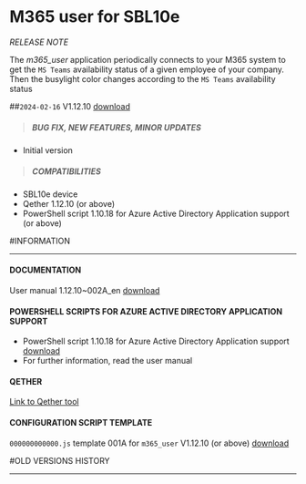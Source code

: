 # M365 user for SBL10e
*RELEASE NOTE*

The *m365_user* application periodically connects to your M365 system to get the `MS Teams` availability status of a given employee of your company. Then the busylight color changes according to the `MS Teams` availability status

##`2024-02-16` V1.12.10 [download](https://github.com/innes-labs/archives/blob/main/downloads/sbl10e/m365_user/V1.12.10/bm0032_m365_user-sbl10e-setup-1.12.10.bin)
>##### **BUG FIX, NEW FEATURES, MINOR UPDATES**
- Initial version
>##### **COMPATIBILITIES**
- SBL10e device
- Qether 1.12.10 (or above)
- PowerShell script 1.10.18 for Azure Active Directory Application support  (or above)

#INFORMATION
***********************************************************************
#### **DOCUMENTATION**
User manual 1.12.10~002A_en [download](https://github.com/innes-labs/archives/blob/main/downloads/sbl10e/m365_user/V1.12.10/sbl10e-m365-user-user_manual-1.12.10~002A_en.pdf)
#### **POWERSHELL SCRIPTS FOR AZURE ACTIVE DIRECTORY APPLICATION SUPPORT**
- PowerShell script 1.10.18 for Azure Active Directory Application support [download](https://github.com/innes-labs/archives/blob/main/downloads/scripts/powershell/Powershell_Innes_AAD-1.10.18.zip)
- For further information, read the user manual
#### **QETHER**
[Link to Qether tool](http://www.innes.pro/en/support/index.php?SBL10e/Qether)
#### **CONFIGURATION SCRIPT TEMPLATE**
`000000000000.js` template 001A for `m365_user` V1.12.10 (or above) [download](https://github.com/innes-labs/archives/blob/main/downloads/sbl10e/m365_user/V1.12.10/configuration-script-template/000000000000.js)

#OLD VERSIONS HISTORY
***********************************************************************

